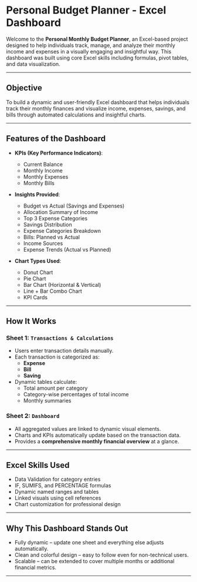 # Personal Budget Planner - Excel Dashboard

Welcome to the **Personal Monthly Budget Planner**, an Excel-based project designed to help individuals 
track, manage, and analyze their monthly income and expenses in a visually engaging and insightful way. 
This dashboard was built using core Excel skills including formulas, pivot tables, and data visualization.

---

## Objective

To build a dynamic and user-friendly Excel dashboard that helps individuals track their monthly finances 
and visualize income, expenses, savings, and bills through automated calculations and insightful charts.

---

## Features of the Dashboard

- **KPIs (Key Performance Indicators)**:
  - Current Balance
  - Monthly Income
  - Monthly Expenses
  - Monthly Bills

- **Insights Provided**:
  - Budget vs Actual (Savings and Expenses)
  - Allocation Summary of Income
  - Top 3 Expense Categories
  - Savings Distribution
  - Expense Categories Breakdown
  - Bills: Planned vs Actual
  - Income Sources
  - Expense Trends (Actual vs Planned)

- **Chart Types Used**:
  - Donut Chart
  - Pie Chart
  - Bar Chart (Horizontal & Vertical)
  - Line + Bar Combo Chart
  - KPI Cards

---

## How It Works

### Sheet 1: `Transactions & Calculations`
- Users enter transaction details manually.
- Each transaction is categorized as:
  - **Expense**
  - **Bill**
  - **Saving**
- Dynamic tables calculate:
  - Total amount per category
  - Category-wise percentages of total income
  - Monthly summaries

### Sheet 2: `Dashboard`
- All aggregated values are linked to dynamic visual elements.
- Charts and KPIs automatically update based on the transaction data.
- Provides a **comprehensive monthly financial overview** at a glance.

---

## Excel Skills Used

- Data Validation for category entries
- IF, SUMIFS, and PERCENTAGE formulas
- Dynamic named ranges and tables
- Linked visuals using cell references
- Chart customization for professional design

---

## Why This Dashboard Stands Out

- Fully dynamic – update one sheet and everything else adjusts automatically.
- Clean and colorful design – easy to follow even for non-technical users.
- Scalable – can be extended to cover multiple months or additional financial metrics.

---
